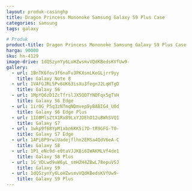 ```yaml
---
layout: produk-casinghp
title: Dragon Princess Mononoke Samsung Galaxy S9 Plus Case
categories: samsung
tags: galaxy

# Produk
product-title: Dragon Princess Mononoke Samsung Galaxy S9 Plus Case
harga: 90000
sku: hn-4129
image-drive: 1dQSzynYy6LoHZwsmvVQdKBedsKVfUw9-
gallery:
  - url: 1BnTK6fov3f6naFv3PKXsmLKeGLjrr9yy
    title: Galaxy Note 8
  - url: 1VAFGJRL5Pv6UK63isXu3fegnJ2LqHTgD
    title: Galaxy S6
  - url: 1MpYQ6zD1ZcTfrslJX5QDTYNDFqx5gTVH
    title: Galaxy S6 Edge
  - url: 1irOG_P5q3zNTmqNDmvep9yBABIG4_U0d
    title: Galaxy S6 Edge Plus
  - url: 1IG0MlsZtX1RxB9LxYJDEhO12u8WhSVQ1
    title: Galaxy S7
  - url: 1wkp9f68YpM1xbn6KK5i7D-tR9GFG-T0-
    title: Galaxy S7 Edge
  - url: 1APiBP9rwiUadejflhn2EMSa4QdV6eA-C
    title: Galaxy S8
  - url: 1P1_eNc9d-e0taVJJKBi6IWAKMLVf4de1
    title: Galaxy S8 Plus
  - url: 1G_VDLwd9uW6yL_smH2H4ZBwL78epuVSJ
    title: Galaxy S9
  - url: 1dQSzynYy6LoHZwsmvVQdKBedsKVfUw9-
    title: Galaxy S9 Plus
---
```

